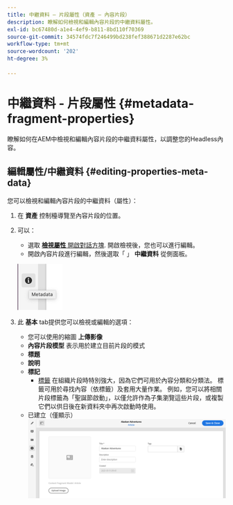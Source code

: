 ```yaml
---
title: 中繼資料 — 片段屬性（資產 — 內容片段）
description: 瞭解如何檢視和編輯內容片段的中繼資料屬性。
exl-id: bc67480d-a1e4-4ef9-b811-8bd110f70369
source-git-commit: 34574fdc7f246499bd238fef388671d2287e62bc
workflow-type: tm+mt
source-wordcount: '202'
ht-degree: 3%

---
```


# 中繼資料 - 片段屬性 {#metadata-fragment-properties}

瞭解如何在AEM中檢視和編輯內容片段的中繼資料屬性，以調整您的Headless內容。

## 編輯屬性/中繼資料 {#editing-properties-meta-data}

您可以檢視和編輯內容片段的中繼資料（屬性）：

1. 在 **資產** 控制檯導覽至內容片段的位置。
2. 可以：

   * 選取 [**檢視屬性** 開啟對話方塊](/help/assets/manage-digital-assets.md#editing-properties). 開啟檢視後，您也可以進行編輯。
   * 開啟內容片段進行編輯，然後選取「 」 **中繼資料** 從側面板。

   ![中繼資料](assets/cfm-metadata-01.png)

3. 此 **基本** tab提供您可以檢視或編輯的選項：

   * 您可以使用的縮圖 **上傳影像**
   * **內容片段模型** 表示用於建立目前片段的模式
   * **標題**
   * **說明**
   * **標記**
      * [標籤](/help/sites-cloud/authoring/features/tags.md) 在組織片段時特別強大，因為它們可用於內容分類和分類法。 標籤可用於尋找內容（依標籤）及套用大量作業。
例如，您可以將相關片段標籤為「聖誕節啟動」，以僅允許作為子集瀏覽這些片段，或複製它們以供日後在新資料夾中再次啟動時使用。
   * 已建立（僅顯示）
   ![中繼資料](assets/cfm-metadata-02.png)
